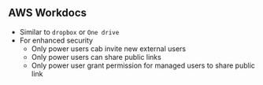 ## AWS Workdocs

- Similar to `dropbox` or `One drive`
- For enhanced security
  - Only power users cab invite new external users
  - Only power users can share public links
  - Only power user grant permission for managed users to share public link
